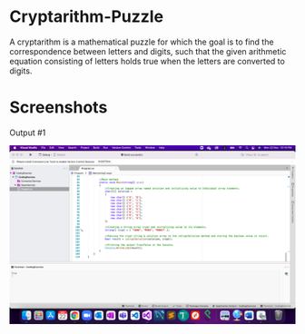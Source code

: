 # Cryptarithm-Puzzle
A cryptarithm is a mathematical puzzle for which the goal is to find the correspondence between letters and digits, such that the given arithmetic equation consisting of letters holds true when the letters are converted to digits.

# Screenshots

Output #1

![Output1](https://github.com/s0ur4v17/Cryptarithm-Puzzle/blob/main/Output1.png "Output1")
